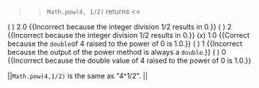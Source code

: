 >><code>Math.pow(4, 1/2)</code> returns <<

( ) 2.0 {{Incorrect because the integer division 1/2 results in 0.}}
( ) 2 {{Incorrect because the integer division 1/2 results in 0.}}
(x) 1.0 {{Correct because the <code>double</code>of 4 raised to the power of 0 is 1.0.}}
( ) 1 {{Incorrect because the output of the power method is always a <code>double</code>.}}
( ) 0 {{Incorrect because the double value of 4 raised to the power of 0 is 1.0.}}

||<code>Math.pow(4,1/2)</code> is the same as "4^1/2". ||

